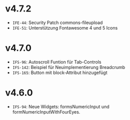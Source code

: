 # v4.7.2
- `IFE-44`: Security Patch commons-fileupload
- `IFE-51`: Unterstützung Fontawesome 4 und 5 Icons 

# v4.7.0
- `IFS-96`: Autoscroll Funtion für Tab-Controls
- `IFS-142`: Beispiel für Neuimplementierung Breadcrumb
- `IFS-165`: Button mit block-Attribut hinzugefügt

# v4.6.0
- `IFS-94`: Neue Widgets: formsNumericInput und formNumericInputWithFourEyes.